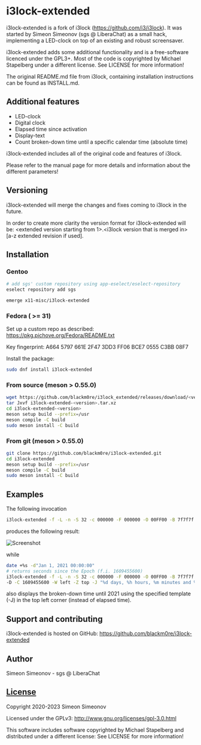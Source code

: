 # i3lock-extended

i3lock-extended is a fork of i3lock (https://github.com/i3/i3lock).
It was started by Simeon Simeonov (sgs @ LiberaChat) as a small hack, 
implementing a LED-clock on top of an existing and robust screensaver.

i3lock-extended adds some additional functionality and is a free-software
licenced under the GPL3+. Most of the code is copyrighted by Michael Stapelberg
under a different license. See LICENSE for more information\!

The original README.md file from i3lock, containing installation instructions
can be found as INSTALL.md.


## Additional features

- LED-clock
- Digital clock
- Elapsed time since activation
- Display-text
- Count broken-down time until a specific calendar time (absolute time)

i3lock-extended includes all of the original code and features of i3lock.

Please refer to the manual page for more details and information about the different parameters\!


## Versioning

i3lock-extended will merge the changes and fixes coming to i3lock in the
future.

In order to create more clarity the version format for i3lock-extended will be:
\<extended version starting from 1>.\<i3lock version that is merged in\>[a-z
extended revision if used].


## Installation

### Gentoo

   ```bash
   # add sgs' custom repository using app-eselect/eselect-repository
   eselect repository add sgs

   emerge x11-misc/i3lock-extended
   ```


### Fedora ( >= 31)

Set up a custom repo as described: https://pkg.pichove.org/Fedora/README.txt

Key fingerprint: A664 5797 661E 2F47 3DD3  FF06 BCE7 0555 C3BB 08F7

Install the package:

   ```bash
   sudo dnf install i3lock-extended
   ```


### From source (meson > 0.55.0)

   ```bash
   wget https://github.com/blackm0re/i3lock_extended/releases/download/<version>/i3lock-extended-<version>.tar.xz
   tar Jxvf i3lock-extended-<version>.tar.xz
   cd i3lock-extended-<version>
   meson setup build --prefix=/usr
   meson compile -C build
   sudo meson install -C build
   ```


### From git (meson > 0.55.0)

   ```bash
   git clone https://github.com/blackm0re/i3lock-extended.git
   cd i3lock-extended
   meson setup build --prefix=/usr
   meson compile -C build
   sudo meson install -C build
   ```


## Examples

The following invocation

   ```bash
   i3lock-extended -f -L -n -S 32 -c 000000 -F 000000 -O 00FF00 -B 7f7f7f -R 7f7f7f -G 7f7f7f -D -E
   ```

produces the following result:

![Screenshot](https://simeon.simeonov.no/programs/i3lock_extended/screenshot.png)

while

   ```bash
   date +%s -d"Jan 1, 2021 00:00:00"
   # returns seconds since the Epoch (f.i. 1609455600)
   i3lock-extended -f -L -n -S 32 -c 000000 -F 000000 -O 00FF00 -B 7f7f7f -R 7f7f7f -G 7f7f7f \ 
   -D -C 1609455600 -W left -Z top -J "%d days, %h hours, %m minutes and %s seconds until 2021"
   ```

also displays the broken-down time until 2021 using the specified template (-J)
in the top left corner (instead of elapsed time).


## Support and contributing

i3lock-extended is hosted on GitHub: https://github.com/blackm0re/i3lock-extended


## Author

Simeon Simeonov - sgs @ LiberaChat


## [License](https://github.com/blackm0re/i3lock-extended/blob/master/LICENSE)

Copyright 2020-2023 Simeon Simeonov

Licensed under the GPLv3: http://www.gnu.org/licenses/gpl-3.0.html

This software includes software copyrighted by Michael Stapelberg and
distributed under a different license: See LICENSE for more information!
